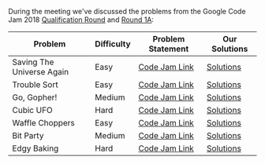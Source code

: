 During the meeting we've discussed the problems from the Google Code Jam 2018 [Qualification Round](https://codingcompetitions.withgoogle.com/codejam/round/00000000000000cb) and [Round 1A](https://codingcompetitions.withgoogle.com/codejam/round/0000000000007883):

Problem | Difficulty | Problem Statement | Our Solutions
--------|------------|-------------------|---------------
Saving The Universe Again | Easy | [Code Jam Link](https://codingcompetitions.withgoogle.com/codejam/round/00000000000000cb/0000000000007966) | [Solutions](../../problems/googlecodejam/2018/qualification/SavingTheUniverseAgain)
Trouble Sort | Easy | [Code Jam Link](https://codingcompetitions.withgoogle.com/codejam/round/00000000000000cb/00000000000079cb) | [Solutions](../../problems/googlecodejam/2018/qualification/TroubleSort)
Go, Gopher! | Medium | [Code Jam Link](https://codingcompetitions.withgoogle.com/codejam/round/00000000000000cb/0000000000007a30) | [Solutions](../../problems/googlecodejam/2018/qualification/GoGopher)
Cubic UFO | Hard | [Code Jam Link](https://codingcompetitions.withgoogle.com/codejam/round/00000000000000cb/00000000000079cc) | [Solutions](../../problems/googlecodejam/2018/qualification/CubicUFO)
Waffle Choppers | Easy | [Code Jam Link](https://codingcompetitions.withgoogle.com/codejam/round/00000000000000cb/00000000000079cb) | [Solutions](../../problems/googlecodejam/2018/round1A/WaffleChoppers)
Bit Party | Medium | [Code Jam Link](https://codingcompetitions.withgoogle.com/codejam/round/0000000000007883/000000000002fff6) | [Solutions](../../problems/googlecodejam/2018/round1A/BitParty)
Edgy Baking | Hard | [Code Jam Link](https://codingcompetitions.withgoogle.com/codejam/round/00000000000000cb/00000000000079cc) | [Solutions](../../problems/googlecodejam/2018/qualification/EdgyBaking)
